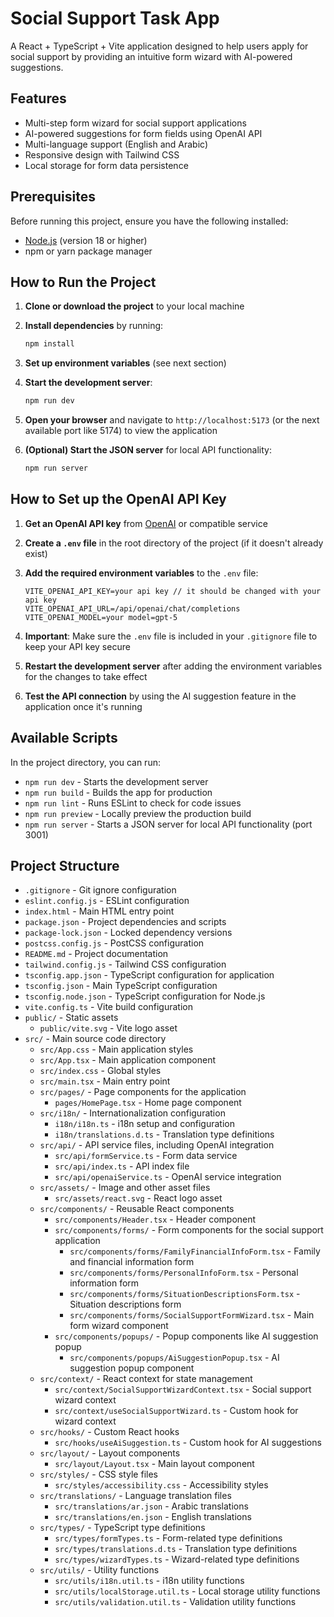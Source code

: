 # Social Support Task App

A React + TypeScript + Vite application designed to help users apply for social support by providing an intuitive form wizard with AI-powered suggestions.

## Features

- Multi-step form wizard for social support applications
- AI-powered suggestions for form fields using OpenAI API
- Multi-language support (English and Arabic)
- Responsive design with Tailwind CSS
- Local storage for form data persistence

## Prerequisites

Before running this project, ensure you have the following installed:

- [Node.js](https://nodejs.org/) (version 18 or higher)
- npm or yarn package manager

## How to Run the Project

1. **Clone or download the project** to your local machine

2. **Install dependencies** by running:
   ```bash
   npm install
   ```

3. **Set up environment variables** (see next section)

4. **Start the development server**:
   ```bash
   npm run dev
   ```

5. **Open your browser** and navigate to `http://localhost:5173` (or the next available port like 5174) to view the application

6. **(Optional) Start the JSON server** for local API functionality:
   ```bash
   npm run server
   ```

## How to Set up the OpenAI API Key

1. **Get an OpenAI API key** from [OpenAI](https://platform.openai.com/api-keys) or compatible service

2. **Create a `.env` file** in the root directory of the project (if it doesn't already exist)

3. **Add the required environment variables** to the `.env` file:
   ```
   VITE_OPENAI_API_KEY=your api key // it should be changed with your api key
   VITE_OPENAI_API_URL=/api/openai/chat/completions
   VITE_OPENAI_MODEL=your model=gpt-5 
   ```

4. **Important**: Make sure the `.env` file is included in your `.gitignore` file to keep your API key secure

5. **Restart the development server** after adding the environment variables for the changes to take effect

6. **Test the API connection** by using the AI suggestion feature in the application once it's running

## Available Scripts

In the project directory, you can run:

- `npm run dev` - Starts the development server
- `npm run build` - Builds the app for production
- `npm run lint` - Runs ESLint to check for code issues
- `npm run preview` - Locally preview the production build
- `npm run server` - Starts a JSON server for local API functionality (port 3001)

## Project Structure

- `.gitignore` - Git ignore configuration
- `eslint.config.js` - ESLint configuration
- `index.html` - Main HTML entry point
- `package.json` - Project dependencies and scripts
- `package-lock.json` - Locked dependency versions
- `postcss.config.js` - PostCSS configuration
- `README.md` - Project documentation
- `tailwind.config.js` - Tailwind CSS configuration
- `tsconfig.app.json` - TypeScript configuration for application
- `tsconfig.json` - Main TypeScript configuration
- `tsconfig.node.json` - TypeScript configuration for Node.js
- `vite.config.ts` - Vite build configuration
- `public/` - Static assets
  - `public/vite.svg` - Vite logo asset
- `src/` - Main source code directory
  - `src/App.css` - Main application styles
  - `src/App.tsx` - Main application component
  - `src/index.css` - Global styles
  - `src/main.tsx` - Main entry point
  - `src/pages/` - Page components for the application
    - `pages/HomePage.tsx` - Home page component
  - `src/i18n/` - Internationalization configuration
    - `i18n/i18n.ts` - i18n setup and configuration
    - `i18n/translations.d.ts` - Translation type definitions
  - `src/api/` - API service files, including OpenAI integration
    - `src/api/formService.ts` - Form data service
    - `src/api/index.ts` - API index file
    - `src/api/openaiService.ts` - OpenAI service integration
  - `src/assets/` - Image and other asset files
    - `src/assets/react.svg` - React logo asset
  - `src/components/` - Reusable React components
    - `src/components/Header.tsx` - Header component
    - `src/components/forms/` - Form components for the social support application
      - `src/components/forms/FamilyFinancialInfoForm.tsx` - Family and financial information form
      - `src/components/forms/PersonalInfoForm.tsx` - Personal information form
      - `src/components/forms/SituationDescriptionsForm.tsx` - Situation descriptions form
      - `src/components/forms/SocialSupportFormWizard.tsx` - Main form wizard component
    - `src/components/popups/` - Popup components like AI suggestion popup
      - `src/components/popups/AiSuggestionPopup.tsx` - AI suggestion popup component
  - `src/context/` - React context for state management
    - `src/context/SocialSupportWizardContext.tsx` - Social support wizard context
    - `src/context/useSocialSupportWizard.ts` - Custom hook for wizard context
  - `src/hooks/` - Custom React hooks
    - `src/hooks/useAiSuggestion.ts` - Custom hook for AI suggestions
  - `src/layout/` - Layout components
    - `src/layout/Layout.tsx` - Main layout component
  - `src/styles/` - CSS style files
    - `src/styles/accessibility.css` - Accessibility styles
  - `src/translations/` - Language translation files
    - `src/translations/ar.json` - Arabic translations
    - `src/translations/en.json` - English translations
  - `src/types/` - TypeScript type definitions
    - `src/types/formTypes.ts` - Form-related type definitions
    - `src/types/translations.d.ts` - Translation type definitions
    - `src/types/wizardTypes.ts` - Wizard-related type definitions
  - `src/utils/` - Utility functions
    - `src/utils/i18n.util.ts` - i18n utility functions
    - `src/utils/localStorage.util.ts` - Local storage utility functions
    - `src/utils/validation.util.ts` - Validation utility functions

